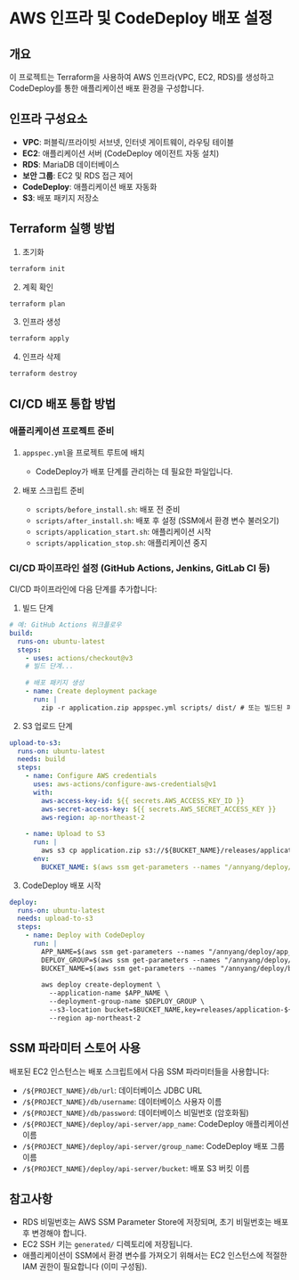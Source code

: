 # AWS 인프라 및 CodeDeploy 배포 설정

## 개요
이 프로젝트는 Terraform을 사용하여 AWS 인프라(VPC, EC2, RDS)를 생성하고 CodeDeploy를 통한 애플리케이션 배포 환경을 구성합니다.

## 인프라 구성요소
- **VPC**: 퍼블릭/프라이빗 서브넷, 인터넷 게이트웨이, 라우팅 테이블
- **EC2**: 애플리케이션 서버 (CodeDeploy 에이전트 자동 설치)
- **RDS**: MariaDB 데이터베이스
- **보안 그룹**: EC2 및 RDS 접근 제어
- **CodeDeploy**: 애플리케이션 배포 자동화
- **S3**: 배포 패키지 저장소

## Terraform 실행 방법

1. 초기화
```bash
terraform init
```

2. 계획 확인
```bash
terraform plan
```

3. 인프라 생성
```bash
terraform apply
```

4. 인프라 삭제
```bash
terraform destroy
```

## CI/CD 배포 통합 방법

### 애플리케이션 프로젝트 준비

1. `appspec.yml`을 프로젝트 루트에 배치
   - CodeDeploy가 배포 단계를 관리하는 데 필요한 파일입니다.

2. 배포 스크립트 준비
   - `scripts/before_install.sh`: 배포 전 준비
   - `scripts/after_install.sh`: 배포 후 설정 (SSM에서 환경 변수 불러오기)
   - `scripts/application_start.sh`: 애플리케이션 시작
   - `scripts/application_stop.sh`: 애플리케이션 중지

### CI/CD 파이프라인 설정 (GitHub Actions, Jenkins, GitLab CI 등)

CI/CD 파이프라인에 다음 단계를 추가합니다:

1. 빌드 단계
```yaml
# 예: GitHub Actions 워크플로우
build:
  runs-on: ubuntu-latest
  steps:
    - uses: actions/checkout@v3
    # 빌드 단계...
    
    # 배포 패키지 생성
    - name: Create deployment package
      run: |
        zip -r application.zip appspec.yml scripts/ dist/ # 또는 빌드된 파일이 있는 디렉토리
```

2. S3 업로드 단계
```yaml
upload-to-s3:
  runs-on: ubuntu-latest
  needs: build
  steps:
    - name: Configure AWS credentials
      uses: aws-actions/configure-aws-credentials@v1
      with:
        aws-access-key-id: ${{ secrets.AWS_ACCESS_KEY_ID }}
        aws-secret-access-key: ${{ secrets.AWS_SECRET_ACCESS_KEY }}
        aws-region: ap-northeast-2
        
    - name: Upload to S3
      run: |
        aws s3 cp application.zip s3://${BUCKET_NAME}/releases/application-${{ github.sha }}.zip
      env:
        BUCKET_NAME: $(aws ssm get-parameters --names "/annyang/deploy/bucket" --query "Parameters[0].Value" --output text)
```

3. CodeDeploy 배포 시작
```yaml
deploy:
  runs-on: ubuntu-latest
  needs: upload-to-s3
  steps:
    - name: Deploy with CodeDeploy
      run: |
        APP_NAME=$(aws ssm get-parameters --names "/annyang/deploy/app_name" --query "Parameters[0].Value" --output text)
        DEPLOY_GROUP=$(aws ssm get-parameters --names "/annyang/deploy/group_name" --query "Parameters[0].Value" --output text)
        BUCKET_NAME=$(aws ssm get-parameters --names "/annyang/deploy/bucket" --query "Parameters[0].Value" --output text)
        
        aws deploy create-deployment \
          --application-name $APP_NAME \
          --deployment-group-name $DEPLOY_GROUP \
          --s3-location bucket=$BUCKET_NAME,key=releases/application-${{ github.sha }}.zip,bundleType=zip \
          --region ap-northeast-2
```

## SSM 파라미터 스토어 사용

배포된 EC2 인스턴스는 배포 스크립트에서 다음 SSM 파라미터들을 사용합니다:

- `/${PROJECT_NAME}/db/url`: 데이터베이스 JDBC URL
- `/${PROJECT_NAME}/db/username`: 데이터베이스 사용자 이름
- `/${PROJECT_NAME}/db/password`: 데이터베이스 비밀번호 (암호화됨)
- `/${PROJECT_NAME}/deploy/api-server/app_name`: CodeDeploy 애플리케이션 이름
- `/${PROJECT_NAME}/deploy/api-server/group_name`: CodeDeploy 배포 그룹 이름
- `/${PROJECT_NAME}/deploy/api-server/bucket`: 배포 S3 버킷 이름

## 참고사항
- RDS 비밀번호는 AWS SSM Parameter Store에 저장되며, 초기 비밀번호는 배포 후 변경해야 합니다.
- EC2 SSH 키는 `generated/` 디렉토리에 저장됩니다.
- 애플리케이션이 SSM에서 환경 변수를 가져오기 위해서는 EC2 인스턴스에 적절한 IAM 권한이 필요합니다 (이미 구성됨). 